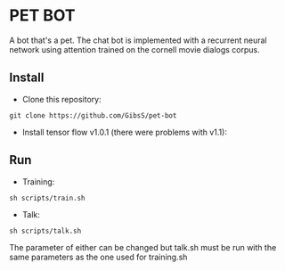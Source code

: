 # PET BOT

A bot that's a pet. The chat bot is implemented with a recurrent neural network using attention trained on the cornell movie dialogs corpus.

## Install

* Clone this repository:
```
git clone https://github.com/GibsS/pet-bot
```
* Install tensor flow v1.0.1 (there were problems with v1.1):

## Run

* Training: 
```
sh scripts/train.sh
```

* Talk:
``` 
sh scripts/talk.sh
```

The parameter of either can be changed but talk.sh must be run with the same parameters as the one used for training.sh